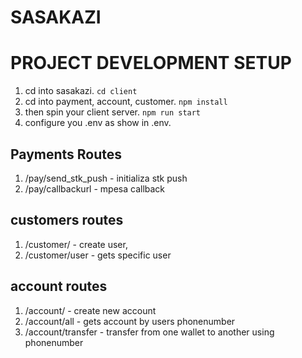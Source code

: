 # SASAKAZI

# PROJECT DEVELOPMENT SETUP

1. cd into sasakazi.
        `cd client`
2. cd into payment, account, customer.
        `npm install`
3. then spin your client server.
        `npm run start`
4. configure you .env as show in .env.


## Payments Routes
1. /pay/send_stk_push - initializa stk push
2. /pay/callbackurl - mpesa callback

## customers routes
1. /customer/ - create user,
2. /customer/user - gets specific user

## account routes
1. /account/ - create new account
2. /account/all - gets account by users phonenumber
3. /account/transfer - transfer from one wallet to another using phonenumber